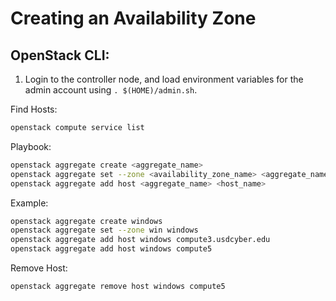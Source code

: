 
# Creating an Availability Zone

## OpenStack CLI:
1. Login to the controller node, and load environment variables for the admin account using `. $(HOME)/admin.sh`.

Find Hosts:
```bash
openstack compute service list
```

Playbook:
```bash
openstack aggregate create <aggregate_name>
openstack aggregate set --zone <availability_zone_name> <aggregate_name>
openstack aggregate add host <aggregate_name> <host_name>
```

Example:
```bash
openstack aggregate create windows
openstack aggregate set --zone win windows
openstack aggregate add host windows compute3.usdcyber.edu
openstack aggregate add host windows compute5
```

Remove Host:
```
openstack aggregate remove host windows compute5

```